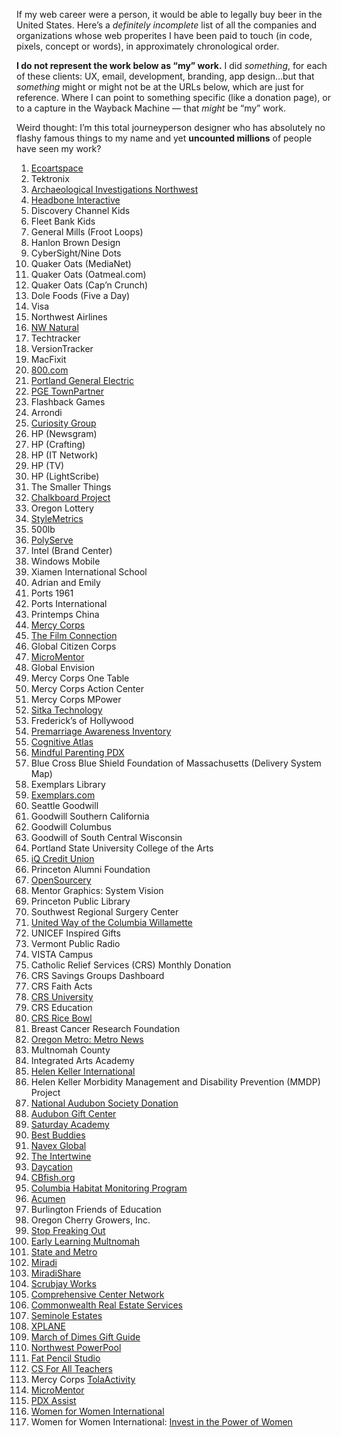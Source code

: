 If my web career were a person, it would be able to legally buy beer in the United States. Here’s a *definitely incomplete* list of all the companies and organizations whose web properites I have been paid to touch (in code, pixels, concept or words), in approximately chronological order. 

__I do not represent the work below as “my” work.__ I did *something*, for each of these clients: UX, email, development, branding, app design...but that *something* might or might not be at the URLs below, which are just for reference. Where I can point to something specific (like a donation page), or to a capture in the Wayback Machine — that *might* be “my” work.

Weird thought: I’m this total journeyperson designer who has absolutely no flashy famous things to my name and yet __uncounted millions__ of people have seen my work?


1. [Ecoartspace](https://web.archive.org/web/20020327235236/http://www.ecoartspace.org/)
1. Tektronix
1. [Archaeological Investigations Northwest](https://web.archive.org/web/19991230124111/http://www.ainw.com/)
1. [Headbone Interactive](https://web.archive.org/web/20000301003311/http://www.headbone.com/)
1. Discovery Channel Kids
1. Fleet Bank Kids
1. General Mills (Froot Loops)
1. Hanlon Brown Design
1. CyberSight/Nine Dots
1. Quaker Oats (MediaNet)
1. Quaker Oats (Oatmeal.com)
1. Quaker Oats (Cap’n Crunch)
1. Dole Foods (Five a Day)
1. Visa
1. Northwest Airlines
1. [NW Natural](https://web.archive.org/web/20020802001016/http://www.nwnatural.com/home/home.asp)
1. Techtracker
1. VersionTracker
1. MacFixit
1. [800.com](https://web.archive.org/web/20011201072334/http://www.800.com/)
1. [Portland General Electric](https://web.archive.org/web/20020120142310/http://portlandgeneral.com/)
1. [PGE TownPartner](https://web.archive.org/web/20020326174000/http://townpartner.com/)
1. Flashback Games
1. Arrondi
1. [Curiosity Group](https://web.archive.org/web/20040604110612/http://curiositygroup.com/)
1. HP (Newsgram)
1. HP (Crafting)
1. HP (IT Network)
1. HP (TV)
1. HP (LightScribe)
1. The Smaller Things
1. [Chalkboard Project](https://web.archive.org/web/20050208103334/http://www.chalkboardproject.org/)
1. Oregon Lottery
1. [StyleMetrics](https://web.archive.org/web/20081006220735/http://www.stylemetrics.com:80/)
1. 500lb
1. [PolyServe](https://web.archive.org/web/20051130013315/http://www.polyserve.com/)
1. Intel (Brand Center)
1. Windows Mobile
1. Xiamen International School
1. Adrian and Emily
1. Ports 1961
1. Ports International
1. Printemps China
1. [Mercy Corps](https://web.archive.org/web/20130406205755/http://www.mercycorps.org/)
1. [The Film Connection](https://web.archive.org/web/20080724150510/http://www.thefilmconnection.org/)
1. Global Citizen Corps
1. [MicroMentor](https://micromentor.org)
1. Global Envision
1. Mercy Corps One Table
1. Mercy Corps Action Center
1. Mercy Corps MPower
1. [Sitka Technology](https://web.archive.org/web/20181023044922/http://sitkatech.com/)
1. Frederick’s of Hollywood
1. [Premarriage Awareness Inventory](https://web.archive.org/web/20110128113406/http://premarriageawareness.com/)
1. [Cognitive Atlas](https://cognitiveatlas.org)
1. [Mindful Parenting PDX](https://mindfulparentingpdx.org)
1. Blue Cross Blue Shield Foundation of Massachusetts (Delivery System Map)
1. Exemplars Library
1. [Exemplars.com](https://exemplars.com)
1. Seattle Goodwill
1. Goodwill Southern California
1. Goodwill Columbus
1. Goodwill of South Central Wisconsin
1. Portland State University College of the Arts
1. [iQ Credit Union](https://web.archive.org/web/20150209023348/http://www.iqcu.com/)
1. Princeton Alumni Foundation
1. [OpenSourcery](https://web.archive.org/web/20140220115655/http://www.opensourcery.com/)
1. Mentor Graphics: System Vision
1. Princeton Public Library
1. Southwest Regional Surgery Center
1. [United Way of the Columbia Willamette](https://www.unitedway-pdx.org)
1. UNICEF Inspired Gifts
1. Vermont Public Radio
1. VISTA Campus
1. Catholic Relief Services (CRS) Monthly Donation
1. CRS Savings Groups Dashboard
1. CRS Faith Acts
1. [CRS University](https://university.crs.org)
1. CRS Education
2. [CRS Rice Bowl](https://www.crsricebowl.org)
3. Breast Cancer Research Foundation
4. [Oregon Metro: Metro News](https://www.oregonmetro.gov/news)
5. Multnomah County
6. Integrated Arts Academy
7. [Helen Keller International](https://web.archive.org/web/20180807084624/http://hki.org/)
8. Helen Keller Morbidity Management and Disability Prevention (MMDP) Project
9. [National Audubon Society Donation](https://act.audubon.org/a/donate-ap)
10. [Audubon Gift Center](https://gifts.audubon.org)
11. [Saturday Academy](https://www.saturdayacademy.org)
12. [Best Buddies](https://www.bestbuddies.org/donate/)
13. [Navex Global](https://www.navexglobal.com)
14. [The Intertwine](https://www.theintertwine.org)
15. [Daycation](https://www.theintertwine.org/projects/daycation-mobile-app)
16. [CBfish.org](//cbfish.org)
17. [Columbia Habitat Monitoring Program](https://www.champmonitoring.org)
18. [Acumen](https://acumen.org)
19. Burlington Friends of Education
20. Oregon Cherry Growers, Inc.
21. [Stop Freaking Out](https://stopfreakingout.org)
22. [Early Learning Multnomah](https://www.earlylearningmultnomah.org)
23. [State and Metro](http://www.stateandmetro.com)
24. [Miradi](https://www.miradi.org)
25. [MiradiShare](https://www.miradishare.org/ux/home)
26. [Scrubjay Works](https://scrubjay.works)
27. [Comprehensive Center Network](https://compcenternetwork.org)
28. [Commonwealth Real Estate Services](https://cwres.com)
29. [Seminole Estates](http://www.seminoleestates.com)
30. [XPLANE](https://xplane.com)
31. [March of Dimes Gift Guide](https://gifts.marchofdimes.org)
32. [Northwest PowerPool](https://www.nwpp.org)
33. [Fat Pencil Studio](//fatpencilstudio.com/)
34. [CS For All Teachers](//www.csforallteachers.org)
35. Mercy Corps [TolaActivity](//tola-activity.mercycorps.org)
36. [MicroMentor](//www.micromentor.org)
37. [PDX Assist](https://web.archive.org/web/20210620222716/https://pdxassist.com/)
38. [Women for Women International](//www.womenforwomen.org)
39. Women for Women International: [Invest in the Power of Women](http://www.womenforwomen.org/powerofwomen/)

